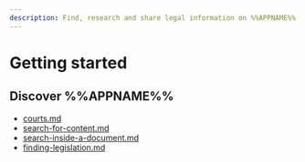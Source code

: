 ```yaml
---
description: Find, research and share legal information on %%APPNAME%%.
---
```


# Getting started

## Discover %%APPNAME%%

* [courts.md](judgments/courts.md "mention")
* [search-for-content.md](finding-information/search-for-content.md "mention")
* [search-inside-a-document.md](working-with-a-document/search-inside-a-document.md "mention")
* [finding-legislation.md](legislation/finding-legislation.md "mention")
